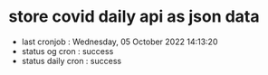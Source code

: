 # store covid daily api as json data

- last cronjob : Wednesday, 05 October 2022 14:13:20
- status og cron : success
- status daily cron : success
      
      
